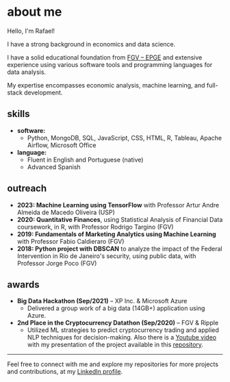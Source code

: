 # about me

Hello, I'm Rafael!

I have a strong background in economics and data science.

I have a solid educational foundation from [FGV – EPGE](https://epge.fgv.br/en) and extensive experience using various software tools and programming languages for data analysis.

My expertise encompasses economic analysis, machine learning, and full-stack development.

## skills

- **software:**
  - Python, MongoDB, SQL, JavaScript, CSS, HTML, R, Tableau, Apache Airflow, Microsoft Office
- **language:**
  - Fluent in English and Portuguese (native)
  - Advanced Spanish

## outreach

- **2023: Machine Learning using TensorFlow** with Professor Artur Andre Almeida de Macedo Oliveira (USP)
- **2020: Quantitative Finances**, using Statistical Analysis of Financial Data coursework, in R, with Professor Rodrigo Targino (FGV)
- **2019: Fundamentals of Marketing Analytics using Machine Learning** with Professor Fabio Caldieraro (FGV)
- **2018: Python project with DBSCAN** to analyze the impact of the Federal Intervention in Rio de Janeiro's security, using public data, with Professor Jorge Poco (FGV)

## awards

- **Big Data Hackathon (Sep/2021)** – XP Inc. & Microsoft Azure
  - Delivered a group work of a big data (14GB+) application using Azure.
- **2nd Place in the Cryptocurrency Datathon (Sep/2020)** – FGV & Ripple
  - Utilized ML strategies to predict cryptocurrency trading and applied NLP techniques for decision-making. Also there is a [Youtube video](https://youtu.be/_aCNF3jHSss?t=671) with my presentation of the project available in this [repository](https://github.com/kojabawa/pirates).

----

Feel free to connect with me and explore my repositories for more projects and contributions, at my [LinkedIn profile](https://www.linkedin.com/in/rkovashikawa/).
